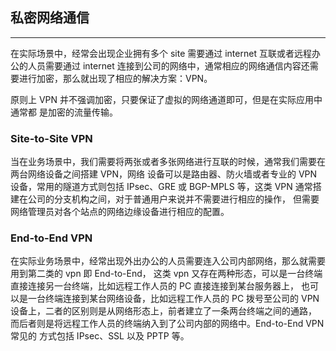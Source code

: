 ## 私密网络通信

----

在实际场景中，经常会出现企业拥有多个 site 需要通过 internet 互联或者远程办
公的人员需要通过 internet 连接到公司的网络中，通常相应的网络通信内容还需要进行加密，那么就出现了相应的解决方案：VPN。

原则上 VPN 并不强调加密，只要保证了虚拟的网络通道即可，但是在实际应用中通常都
是加密的流量传输。

### Site-to-Site VPN

当在业务场景中，我们需要将两张或者多张网络进行互联的时候，通常我们需要在两台网络设备之间搭建 VPN，网络
设备可以是路由器、防火墙或者专业的 VPN 设备，常用的隧道方式则包括 IPsec、GRE
 或 BGP-MPLS 等，这类 VPN 通常搭建在公司的分支机构之间，对于普通用户来说并不需要进行相应的操作，
但需要网络管理员对各个站点的网络边缘设备进行相应的配置。

### End-to-End VPN

在实际业务场景中，经常出现外出办公的人员需要连入公司内部网络，那么就需要用到第二类的 vpn 即 End-to-End，
这类 vpn 又存在两种形态，可以是一台终端直接连接另一台终端，比如远程工作人员的
PC 直接连接到某台服务器上，
也可以是一台终端连接到某台网络设备，比如远程工作人员的 PC 拨号至公司的 VPN 
设备上，二者的区别则是从网络形态上，前者建立了一条两台终端之间的通路，
而后者则是将远程工作人员的终端纳入到了公司内部的网络中。End-to-End VPN 常见的
方式包括 IPsec、SSL 以及 PPTP 等。
